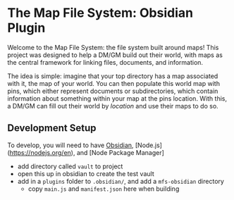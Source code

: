 # The Map File System: Obsidian Plugin

Welcome to the Map File System: the file system built around maps! This project
was designed to help a DM/GM build out their world, with maps as the central 
framework for linking files, documents, and information. 

The idea is simple: imagine that your top directory has a map associated with
it, the map of your world. You can then populate this world map with pins, which
either represent documents or subdirectories, which contain information about
something within your map at the pins location. With this, a DM/GM can fill out
their world by _location_ and use their maps to do so. 

## Development Setup

To develop, you will need to have [Obsidian](https://obsidian.md/), [Node.js]
(https://nodejs.org/en), and [Node Package Manager]

- add directory called `vault` to project
- open this up in obsidian to create the test vault
- add in a `plugins` folder to `.obsidian/`, and add a `mfs-obsidian` directory
    - copy `main.js` and `manifest.json` here when building